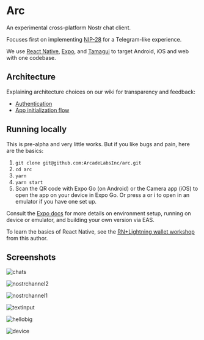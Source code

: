 # Arc

An experimental cross-platform Nostr chat client.

Focuses first on implementing [NIP-28](https://github.com/nostr-protocol/nips/blob/master/28.md) for a Telegram-like experience.

We use [React Native](https://reactnative.dev/), [Expo](https://expo.dev/), and [Tamagui](https://tamagui.dev/) to target Android, iOS and web with one codebase.

## Architecture

Explaining architecture choices on our wiki for transparency and feedback:

- [Authentication](https://github.com/ArcadeLabsInc/arc/wiki/Authentication)
- [App initialization flow](https://github.com/ArcadeLabsInc/arc/wiki/App-initialization-flow)

## Running locally

This is pre-alpha and very little works. But if you like bugs and pain, here are the basics:

1. `git clone git@github.com:ArcadeLabsInc/arc.git`
2. `cd arc`
3. `yarn`
4. `yarn start`
5. Scan the QR code with Expo Go (on Android) or the Camera app (iOS) to open the app on your device in Expo Go. Or press a or i to open in an emulator if you have one set up.

Consult the [Expo docs](https://docs.expo.dev/) for more details on environment setup, running on device or emulator, and building your own version via EAS.

To learn the basics of React Native, see the [RN+Lightning wallet workshop](https://arcadelabs.co/articles/intro-to-react-native) from this author.

## Screenshots

![chats](https://user-images.githubusercontent.com/14167547/209855695-e8597eb9-7850-4904-9e92-1d9f42424a4a.png)

![nostrchannel2](https://user-images.githubusercontent.com/14167547/209855373-369cd926-6f92-468f-b2cd-ae9652529a91.png)

![nostrchannel1](https://user-images.githubusercontent.com/14167547/209855320-bcdc2faa-9468-4ccb-958f-b9363deac610.png)

![textinput](https://user-images.githubusercontent.com/14167547/209863990-54c869d7-9f2a-4db2-87fc-adc1f9156546.png)

![hellobig](https://user-images.githubusercontent.com/14167547/209897480-1265d097-aff5-490e-aaab-289be2c1999c.png)

![device](https://user-images.githubusercontent.com/14167547/210024319-9af65899-9ec8-4b2c-add0-f4f6fbafb16c.png)
